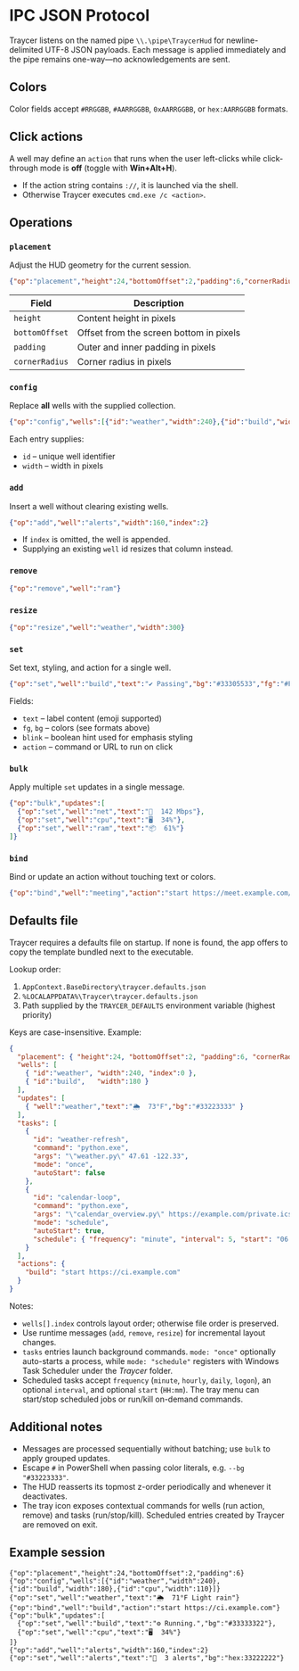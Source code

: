 # IPC JSON Protocol

Traycer listens on the named pipe `\\.\pipe\TraycerHud` for newline-delimited UTF-8 JSON payloads. Each message is applied immediately and the pipe remains one-way—no acknowledgements are sent.

## Colors

Color fields accept `#RRGGBB`, `#AARRGGBB`, `0xAARRGGBB`, or `hex:AARRGGBB` formats.

## Click actions

A well may define an `action` that runs when the user left-clicks while click-through mode is **off** (toggle with **Win+Alt+H**).

- If the action string contains `://`, it is launched via the shell.
- Otherwise Traycer executes `cmd.exe /c <action>`.

## Operations

### `placement`

Adjust the HUD geometry for the current session.

```json
{"op":"placement","height":24,"bottomOffset":2,"padding":6,"cornerRadius":8}
```

| Field | Description |
| --- | --- |
| `height` | Content height in pixels |
| `bottomOffset` | Offset from the screen bottom in pixels |
| `padding` | Outer and inner padding in pixels |
| `cornerRadius` | Corner radius in pixels |

### `config`

Replace **all** wells with the supplied collection.

```json
{"op":"config","wells":[{"id":"weather","width":240},{"id":"build","width":180}]}
```

Each entry supplies:

- `id` – unique well identifier
- `width` – width in pixels

### `add`

Insert a well without clearing existing wells.

```json
{"op":"add","well":"alerts","width":160,"index":2}
```

- If `index` is omitted, the well is appended.
- Supplying an existing `well` id resizes that column instead.

### `remove`

```json
{"op":"remove","well":"ram"}
```

### `resize`

```json
{"op":"resize","well":"weather","width":300}
```

### `set`

Set text, styling, and action for a single well.

```json
{"op":"set","well":"build","text":"✔ Passing","bg":"#33305533","fg":"#FFFFFF","blink":false,"action":"start https://ci.example.com"}
```

Fields:

- `text` – label content (emoji supported)
- `fg`, `bg` – colors (see formats above)
- `blink` – boolean hint used for emphasis styling
- `action` – command or URL to run on click

### `bulk`

Apply multiple `set` updates in a single message.

```json
{"op":"bulk","updates":[
  {"op":"set","well":"net","text":"📶  142 Mbps"},
  {"op":"set","well":"cpu","text":"🖥️  34%"},
  {"op":"set","well":"ram","text":"📦  61%"}
]}
```

### `bind`

Bind or update an action without touching text or colors.

```json
{"op":"bind","well":"meeting","action":"start https://meet.example.com/room"}
```

## Defaults file

Traycer requires a defaults file on startup. If none is found, the app offers to copy the template bundled next to the executable.

Lookup order:

1. `AppContext.BaseDirectory\traycer.defaults.json`
2. `%LOCALAPPDATA%\Traycer\traycer.defaults.json`
3. Path supplied by the `TRAYCER_DEFAULTS` environment variable (highest priority)

Keys are case-insensitive. Example:

```json
{
  "placement": { "height":24, "bottomOffset":2, "padding":6, "cornerRadius":8 },
  "wells": [
    { "id":"weather", "width":240, "index":0 },
    { "id":"build",   "width":180 }
  ],
  "updates": [
    { "well":"weather","text":"🌦️  73°F","bg":"#33223333" }
  ],
  "tasks": [
    {
      "id": "weather-refresh",
      "command": "python.exe",
      "args": "\"weather.py\" 47.61 -122.33",
      "mode": "once",
      "autoStart": false
    },
    {
      "id": "calendar-loop",
      "command": "python.exe",
      "args": "\"calendar_overview.py\" https://example.com/private.ics",
      "mode": "schedule",
      "autoStart": true,
      "schedule": { "frequency": "minute", "interval": 5, "start": "06:00" }
    }
  ],
  "actions": {
    "build": "start https://ci.example.com"
  }
}
```

Notes:

- `wells[].index` controls layout order; otherwise file order is preserved.
- Use runtime messages (`add`, `remove`, `resize`) for incremental layout changes.
- `tasks` entries launch background commands. `mode: "once"` optionally auto-starts a process, while `mode: "schedule"` registers with Windows Task Scheduler under the *Traycer* folder.
- Scheduled tasks accept `frequency` (`minute`, `hourly`, `daily`, `logon`), an optional `interval`, and optional `start` (`HH:mm`). The tray menu can start/stop scheduled jobs or run/kill on-demand commands.

## Additional notes

- Messages are processed sequentially without batching; use `bulk` to apply grouped updates.
- Escape `#` in PowerShell when passing color literals, e.g. `--bg "#33223333"`.
- The HUD reasserts its topmost z-order periodically and whenever it deactivates.
- The tray icon exposes contextual commands for wells (run action, remove) and tasks (run/stop/kill). Scheduled entries created by Traycer are removed on exit.

## Example session

```
{"op":"placement","height":24,"bottomOffset":2,"padding":6}
{"op":"config","wells":[{"id":"weather","width":240},{"id":"build","width":180},{"id":"cpu","width":110}]}
{"op":"set","well":"weather","text":"🌦️  71°F Light rain"}
{"op":"bind","well":"build","action":"start https://ci.example.com"}
{"op":"bulk","updates":[
  {"op":"set","well":"build","text":"⚙️ Running.","bg":"#33333322"},
  {"op":"set","well":"cpu","text":"🖥️  34%"}
]}
{"op":"add","well":"alerts","width":160,"index":2}
{"op":"set","well":"alerts","text":"🔔  3 alerts","bg":"hex:33222222"}
```
